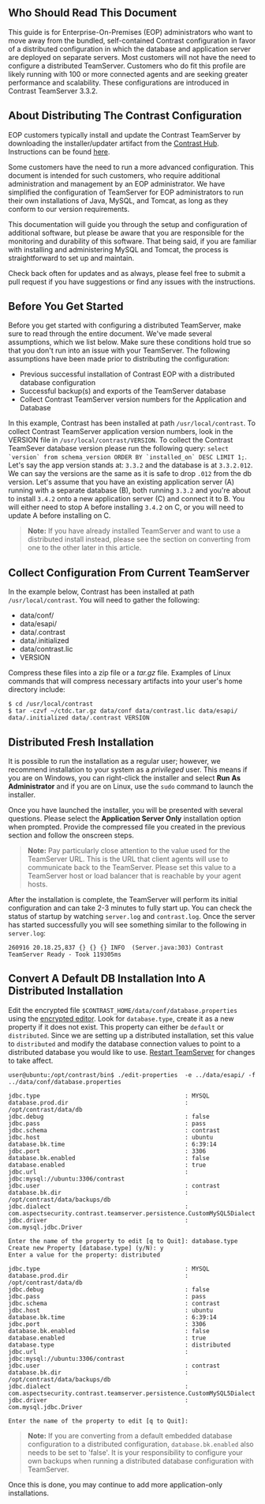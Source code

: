 <!--
title: "Configuring Contrast as a Distributed Deployment"
description: "Instructions for configuring TeamServer in a distributed fashion by separating the application/container from the database."
tags: "installation setup EOP distributed configuration database scalability"
-->

## Who Should Read This Document
This guide is for Enterprise-On-Premises (EOP) administrators who want to move away from the bundled, self-contained Contrast configuration in favor of a distributed configuration in which the database and application server are deployed on separate servers. Most customers will not have the need to configure a distributed TeamServer. Customers who do fit this profile are likely running with 100 or more connected agents and are seeking greater performance and scalability. These configurations are introduced in Contrast TeamServer 3.3.2.

## About Distributing The Contrast Configuration
EOP customers typically install and update the Contrast TeamServer by downloading the installer/updater artifact from the [Contrast Hub](https://hub.contrastsecurity.com). Instructions can be found [here](installation_setupinstall.html#download).

Some customers have the need to run a more advanced configuration. This document is intended for such customers, who require additional administration and management by an EOP administrator. We have simplified the configuration of TeamServer for EOP administrators to run their own installations of Java, MySQL, and Tomcat, as long as they conform to our version requirements.

This documentation will guide you through the setup and configuration of additional software, but please be aware that you are responsible for the monitoring and durability of this software. That being said, if you are familiar with installing and administering MySQL and Tomcat, the process is straightforward to set up and maintain. 

Check back often for updates and as always, please feel free to submit a pull request if you have suggestions or find any issues with the instructions.   

## Before You Get Started
Before you get started with configuring a distributed TeamServer, make sure to read through the entire document. We've made several assumptions, which we list below. Make sure these conditions hold true so that you don't run into an issue with your TeamServer. The following assumptions have been made prior to distributing the configuration:

* Previous successful installation of Contrast EOP with a distributed database configuration
* Successful backup(s) and exports of the TeamServer database
* Collect Contrast TeamServer version numbers for the Application and Database 

In this example, Contrast has been installed at path `/usr/local/contrast`. To collect Contrast TeamServer application version numbers, look in the VERSION file in `/usr/local/contrast/VERSION`. To collect the Contrast TeamSever database version please run the following query: ``select `version` from schema_version ORDER BY `installed_on` DESC LIMIT 1;``. Let's say the app version stands at: `3.3.2` and the database is at `3.3.2.012`. We can say the versions are the same as it is safe to drop `.012` from the db version. Let's assume that you have an existing application server (A) running with a separate database (B), both running `3.3.2` and you're about to install `3.4.2` onto a new application server (C) and connect it to B. You will either need to stop A before installing `3.4.2` on C, or you will need to update A before installing on C.  

> **Note:** If you have already installed TeamServer and want to use a distributed install instead, please see the section on converting from one to the other later in this article. 


## Collect Configuration From Current TeamServer
In the example below, Contrast has been installed at path `/usr/local/contrast`.  You will need to gather the following:
* data/conf/
* data/esapi/
* data/.contrast
* data/.initialized
* data/contrast.lic
* VERSION

Compress these files into a zip file or a *tar.gz* file. Examples of Linux commands that will compress necessary artifacts into your user's home directory include:
```
$ cd /usr/local/contrast
$ tar -czvf ~/ctdc.tar.gz data/conf data/contrast.lic data/esapi/ data/.initialized data/.contrast VERSION
```

## Distributed Fresh Installation 
It is possible to run the installation as a regular user; however, we recommend installation to your system as a *privileged* user. This means if you are on Windows, you can right-click the installer and select **Run As Administrator** and if you are on Linux, use the ```sudo``` command to launch the installer.

Once you have launched the installer, you will be presented with several questions. Please select the **Application Server Only** installation option when prompted. Provide the compressed file you created in the previous section and follow the onscreen steps.

> **Note:** Pay particularly close attention to the value used for the TeamServer URL. This is the URL that client agents will use to communicate back to the TeamServer. Please set this value to a TeamServer host or load balancer that is reachable by your agent hosts. 

After the installation is complete, the TeamServer will perform its initial configuration and can take 2-3 minutes to fully start up. You can check the status of startup by watching `server.log` and `contrast.log`. Once the server has started successfully you will see something similar to the following in `server.log`:
```
260916 20.18.25,837 {} {} {} INFO  (Server.java:303) Contrast TeamServer Ready - Took 119305ms
```

## Convert A Default DB Installation Into A Distributed Installation
Edit the encrypted file `$CONTRAST_HOME/data/conf/database.properties` using the [encrypted editor](installation_setupconfig.html#encrypt). Look for `database.type`, create it as a new property if it does not exist. This property can either be `default` or `distributed`. Since we are setting up a distributed installation, set this value to `distributed` and modify the database connection values to point to a distributed database you would like to use. [Restart TeamServer](installation_setupinstall.html#restart) for changes to take affect.  

```
user@ubuntu:/opt/contrast/bin$ ./edit-properties  -e ../data/esapi/ -f ../data/conf/database.properties

jdbc.type                                         : MYSQL
database.prod.dir                                 : /opt/contrast/data/db
jdbc.debug                                        : false
jdbc.pass                                         : pass
jdbc.schema                                       : contrast
jdbc.host                                         : ubuntu
database.bk.time                                  : 6:39:14
jdbc.port                                         : 3306
database.bk.enabled                               : false
database.enabled                                  : true
jdbc.url                                          : jdbc:mysql://ubuntu:3306/contrast
jdbc.user                                         : contrast
database.bk.dir                                   : /opt/contrast/data/backups/db
jdbc.dialect                                      : com.aspectsecurity.contrast.teamserver.persistence.CustomMySQL5Dialect
jdbc.driver                                       : com.mysql.jdbc.Driver

Enter the name of the property to edit [q to Quit]: database.type
Create new Property [database.type] (y/N): y
Enter a value for the property: distributed

jdbc.type                                         : MYSQL
database.prod.dir                                 : /opt/contrast/data/db
jdbc.debug                                        : false
jdbc.pass                                         : pass
jdbc.schema                                       : contrast
jdbc.host                                         : ubuntu
database.bk.time                                  : 6:39:14
jdbc.port                                         : 3306
database.bk.enabled                               : false
database.enabled                                  : true
database.type                                     : distributed
jdbc.url                                          : jdbc:mysql://ubuntu:3306/contrast
jdbc.user                                         : contrast
database.bk.dir                                   : /opt/contrast/data/backups/db
jdbc.dialect                                      : com.aspectsecurity.contrast.teamserver.persistence.CustomMySQL5Dialect
jdbc.driver                                       : com.mysql.jdbc.Driver

Enter the name of the property to edit [q to Quit]:
```


>**Note:** If you are converting from a default embedded database configuration to a distributed configuration, ```database.bk.enabled``` also needs to be set to 'false'. It is your responsibility to configure your own backups when running a distributed database configuration with TeamServer.

Once this is done, you may continue to add more application-only installations. 
